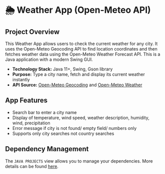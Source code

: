 # **🌦️ Weather App (Open-Meteo API)**

## Project Overview
This Weather App allows users to check the current weather for any city. It uses the Open-Meteo Geocoding API to find location coordinates and then fetches weather data using the Open-Meteo Weather Forecast API. This is a Java application with a modern Swing GUI. 
- **Technology Stack:** Java 11+, Swing, Gson library
- **Purpose:** Type a city name, fetch and display its current weather instantly
- **API Source:** [Open-Meteo Geocoding](https://open-meteo.com/en/docs/geocoding-api) and [Open-Meteo Weather](https://open-meteo.com/en/docs#current)

## App Features

- Search bar to enter a city name
- Display of temperature, wind speed, weather description, humidity, wind, precipitation
- Error message if city is not found/ empty field/ numbers only
- Supports only city searches not country searches

## Dependency Management

The `JAVA PROJECTS` view allows you to manage your dependencies. More details can be found [here](https://github.com/microsoft/vscode-java-dependency#manage-dependencies).
